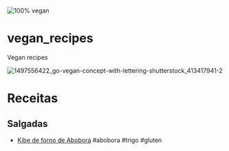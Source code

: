![100% vegan](https://img.shields.io/badge/VEGAN-100%25-green.svg)

# vegan_recipes
Vegan recipes

![1497556422_go-vegan-concept-with-lettering-shutterstock_413417941-2](https://user-images.githubusercontent.com/458654/36765018-0768e7ee-1c0e-11e8-90e0-526c49979740.jpg)

# Receitas


## Salgadas

- [Kibe de forno de Abobora](https://github.com/rochacbruno/vegan_recipes/blob/master/kibe_de_abobora.md) #abobora #trigo #gluten 
